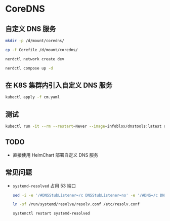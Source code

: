 # CoreDNS

## 自定义 DNS 服务

```bash
mkdir -p /d/mount/coredns/

cp -f Corefile /d/mount/coredns/

nerdctl network create dev

nerdctl compose up -d
```

## 在 K8S 集群内引入自定义 DNS 服务

```bash
kubectl apply -f cm.yaml
```

## 测试

```bash
kubectl run -it --rm --restart=Never --image=infoblox/dnstools:latest dnstools
```

## TODO

- 直接使用 HelmChart 部署自定义 DNS 服务

## 常见问题

- `systemd-resolved` 占用 53 端口

  ```bash
  sed -i -e '/#DNSStubListener=/c DNSStubListener=no' -e '/#DNS=/c DNS=114.114.114.114' /etc/systemd/resolved.conf

  ln -sf /run/systemd/resolve/resolv.conf /etc/resolv.conf

  systemctl restart systemd-resolved
  ```
